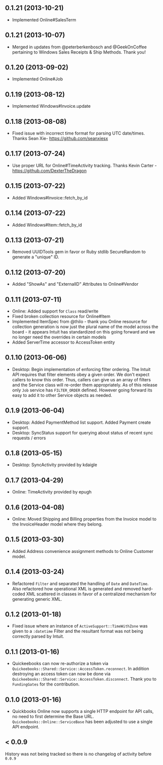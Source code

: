 ## 0.1.21 (2013-10-21)

* Implemented Online#SalesTerm

## 0.1.21 (2013-10-07)

* Merged in updates from @peterberkenbosch and @GeekOnCoffee pertaining to Windows Sales Receipts & Ship Methods. Thank you!

## 0.1.20 (2013-09-02)

* Implemented Online#Job

## 0.1.19 (2013-08-12)

* Implemented Windows#Invoice.update

## 0.1.18 (2013-08-08)

* Fixed issue with incorrect time format for parsing UTC date/times. Thanks Sean Xie- https://github.com/seanxiesx

## 0.1.17 (2013-07-24)

* Use proper URL for Online#TimeActivity tracking. Thanks Kevin Carter - https://github.com/DexterTheDragon

## 0.1.15 (2013-07-22)

* Added Windows#Invoice::fetch_by_id

## 0.1.14 (2013-07-22)

* Added Windows#Item::fetch_by_id

## 0.1.13 (2013-07-21)

* Removed UUIDTools gem in favor or Ruby stdlib SecureRandom to generate a "unique" ID.

## 0.1.12 (2013-07-20)

* Added "ShowAs" and "ExternalID" Attributes to Online#Vendor

## 0.1.11 (2013-07-11)

* Online: Added support for `Class` read/write
* Fixed broken collection resource for Online#Item
* Implemented ItemSpec from @thilo - thank you
  Online resource for collection generation is now just the plural name
  of the model across the board - it appears Intuit has standardized on
  this going forward and we no longer need the overrides in certain
  models
* Added ServerTime accessor to AccessToken entity

## 0.1.10 (2013-06-06)

* Desktop: Begin implementation of enforcing filter ordering. The Intuit API requires that filter elements obey a given order. We don't expect callers to know this order. Thus, callers can give us an array of filters and the Service class will re-order them appropriately. As of this release only `Job` service has `FILTER_ORDER` defined. However going forward its easy to add it to other Service objects as needed.

## 0.1.9 (2013-06-04)

* Desktop: Added PaymentMethod list support. Added Payment create support.
* Desktop: SyncStatus support for querying about status of recent sync requests / errors

## 0.1.8 (2013-05-15)

* Desktop: SyncActivity provided by kdaigle

## 0.1.7 (2013-04-29)

* Online: TimeActivity provided by epugh

## 0.1.6 (2013-04-08)

* Online: Moved Shipping and Billing properties from the Invoice model to the InvoiceHeader model where they belong.

## 0.1.5 (2013-03-30)

* Added Address convenience assignment methods to Online Customer model.

## 0.1.4 (2013-03-24)

* Refactored `Filter` and separated the handling of `Date` and `DateTime`. Also refactored how operational XML is generated and removed hard-coded XML scattered in classes in favor of a centralized mechanism for generating generic XML.

## 0.1.2 (2013-01-18)

* Fixed issue where an instance of `ActiveSupport::TimeWithZone` was given to a `:datetime` Filter and the resultant format was not being correctly parsed by Intuit.

## 0.1.1 (2013-01-16)

* Quickeebooks can now re-authorize a token via `Quickeebooks::Shared::Service::AccessToken.reconnect`. In addition destroying an access token can now be done via `Quickeebooks::Shared::Service::AccessToken.disconnect`. Thank you to `FundingGates` for the contribution.

## 0.1.0 (2013-01-16)

* Quickbooks Online now supports a single HTTP endpoint for API calls, no need to first determine the Base URL. `Quickeebooks::Online::ServiceBase` has been adjusted to use a single API endpoint.

## < 0.0.9

History was not being tracked so there is no changelog of activity before `0.0.9`